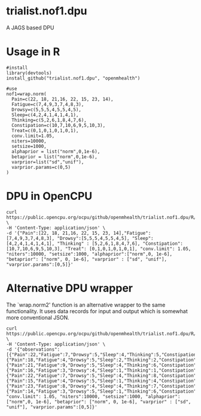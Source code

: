 trialist.nof1.dpu
=================

A JAGS based DPU

# Usage in R

    #install
    library(devtools)
    install_github("trialist.nof1.dpu", "openmhealth")

    #use
    nof1=wrap.norm(
      Pain=c(22, 18, 21,16, 22, 15, 23, 14), 
      Fatigue=c(7,4,9,3,7,4,8,3), 
      Drowsy=c(5,5,5,4,5,5,4,5), 
      Sleep=c(4,2,4,1,4,1,4,1), 
      Thinking=c(5,2,6,1,8,4,7,6), 
      Constipation=c(10,7,10,6,9,5,10,3),
      Treat=c(0,1,0,1,0,1,0,1), 
      conv.limit=1.05, 
      niters=10000, 
      setsize=1000, 
      alphaprior = list("norm",0,1e-6),
      betaprior = list("norm",0,1e-6),
      varprior=list("sd","unif"),
      varprior.params=c(0,5)
    )

# DPU in OpenCPU

    curl https://public.opencpu.org/ocpu/github/openmhealth/trialist.nof1.dpu/R/wrap.norm/json \
    -H 'Content-Type: application/json' \
    -d '{"Pain":[22, 18, 21,16, 22, 15, 23, 14],"Fatigue":[7,4,9,3,7,4,8,3], "Drowsy":[5,5,5,4,5,5,4,5], "Sleep":[4,2,4,1,4,1,4,1], "Thinking" : [5,2,6,1,8,4,7,6], "Constipation":[10,7,10,6,9,5,10,3], "Treat": [0,1,0,1,0,1,0,1], "conv.limit": 1.05, "niters":10000, "setsize":1000, "alphaprior":["norm",0, 1e-6], "betaprior": ["norm", 0, 1e-6], "varprior" : ["sd", "unif"], "varprior.params":[0,5]}'
       
# Alternative DPU wrapper

The `wrap.norm2' function is an alternative wrapper to the same functionality. It uses data records for input and output which is somewhat more conventional JSON.

    curl https://public.opencpu.org/ocpu/github/openmhealth/trialist.nof1.dpu/R/wrap.norm2/json \
    -H 'Content-Type: application/json' \
    -d '{"observations":[{"Pain":22,"Fatigue":7,"Drowsy":5,"Sleep":4,"Thinking":5,"Constipation":10,"Treat":0},{"Pain":18,"Fatigue":4,"Drowsy":5,"Sleep":2,"Thinking":2,"Constipation":7,"Treat":1},{"Pain":21,"Fatigue":9,"Drowsy":5,"Sleep":4,"Thinking":6,"Constipation":10,"Treat":0},{"Pain":16,"Fatigue":3,"Drowsy":4,"Sleep":1,"Thinking":1,"Constipation":6,"Treat":1},{"Pain":22,"Fatigue":7,"Drowsy":5,"Sleep":4,"Thinking":8,"Constipation":9,"Treat":0},{"Pain":15,"Fatigue":4,"Drowsy":5,"Sleep":1,"Thinking":4,"Constipation":5,"Treat":1},{"Pain":23,"Fatigue":8,"Drowsy":4,"Sleep":4,"Thinking":7,"Constipation":10,"Treat":0},{"Pain":14,"Fatigue":3,"Drowsy":5,"Sleep":1,"Thinking":6,"Constipation":3,"Treat":1}], "conv.limit": 1.05, "niters":10000, "setsize":1000, "alphaprior":["norm",0, 1e-6], "betaprior": ["norm", 0, 1e-6], "varprior" : ["sd", "unif"], "varprior.params":[0,5]}'
